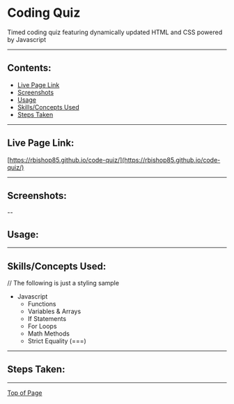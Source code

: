 # Coding Quiz

Timed coding quiz featuring dynamically updated HTML and CSS powered by Javascript

---

## Contents:
* [Live Page Link](#live-page-link)
* [Screenshots](#screenshots)
* [Usage](#usage)
* [Skills/Concepts Used](#skillsconcepts-used)
* [Steps Taken](#steps-taken)

---

## Live Page Link:

[https://rbishop85.github.io/code-quiz/](https://rbishop85.github.io/code-quiz/)

---

## Screenshots:

--

## Usage:

---

## Skills/Concepts Used:

// The following is just a styling sample
* Javascript
  - Functions
  - Variables & Arrays
  - If Statements
  - For Loops
  - Math Methods
  - Strict Equality (===)

---

## Steps Taken:

---

[Top of Page](#coding-quiz)